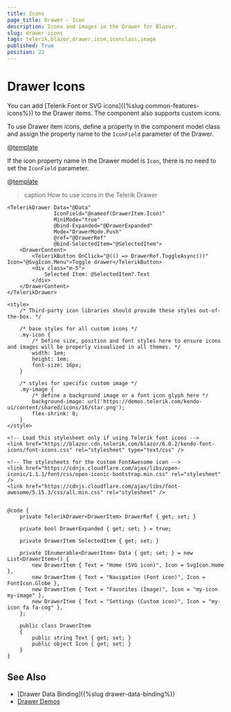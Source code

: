 ```yaml
---
title: Icons
page_title: Drawer - Icon
description: Icons and images in the Drawer for Blazor.
slug: drawer-icons
tags: telerik,blazor,drawer,icon,iconclass,image
published: True
position: 22
---
```


# Drawer Icons

You can add [Telerik Font or SVG icons]({%slug common-features-icons%}) to the Drawer items. The component also supports custom icons.

To use Drawer item icons, define a property in the component model class and assign the property name to the `IconField` parameter of the Drawer.

@[template](/_contentTemplates/common/icons.md#icon-property-supported-types)

If the icon property name in the Drawer model is `Icon`, there is no need to set the `IconField` parameter.

@[template](/_contentTemplates/common/icons.md#font-icons-css-note)

>caption How to use icons in the Telerik Drawer

````RAZOR
<TelerikDrawer Data="@Data"
               IconField="@nameof(DrawerItem.Icon)"
               MiniMode="true"
               @bind-Expanded="@DrawerExpanded"
               Mode="DrawerMode.Push"
               @ref="@DrawerRef"
               @bind-SelectedItem="@SelectedItem">
    <DrawerContent>
        <TelerikButton OnClick="@(() => DrawerRef.ToggleAsync())" Icon="@SvgIcon.Menu">Toggle drawer</TelerikButton>
        <div class="m-5">
            Selected Item: @SelectedItem?.Text
        </div>
    </DrawerContent>
</TelerikDrawer>

<style>
    /* Third-party icon libraries should provide these styles out-of-the-box. */

    /* base styles for all custom icons */
    .my-icon {
        /* Define size, position and font styles here to ensure icons and images will be properly visualized in all themes. */
        width: 1em;
        height: 1em;
        font-size: 16px;
    }

    /* styles for specific custom image */
    .my-image {
        /* define a background image or a font icon glyph here */
        background-image: url('https://demos.telerik.com/kendo-ui/content/shared/icons/16/star.png'); 
        flex-shrink: 0;
    }
</style>

<!-- Load this stylesheet only if using Telerik font icons -->
<link href="https://blazor.cdn.telerik.com/blazor/6.0.2/kendo-font-icons/font-icons.css" rel="stylesheet" type="text/css" />

<!-- The stylesheets for the custom FontAwesome icon -->
<link href="https://cdnjs.cloudflare.com/ajax/libs/open-iconic/1.1.1/font/css/open-iconic-bootstrap.min.css" rel="stylesheet" />
<link href="https://cdnjs.cloudflare.com/ajax/libs/font-awesome/5.15.3/css/all.min.css" rel="stylesheet" />


@code {
    private TelerikDrawer<DrawerItem> DrawerRef { get; set; }

    private bool DrawerExpanded { get; set; } = true;

    private DrawerItem SelectedItem { get; set; }

    private IEnumerable<DrawerItem> Data { get; set; } = new List<DrawerItem>() {
        new DrawerItem { Text = "Home (SVG icon)", Icon = SvgIcon.Home },
        new DrawerItem { Text = "Navigation (Font icon)", Icon = FontIcon.Globe },
        new DrawerItem { Text = "Favorites (Image)", Icon = "my-icon my-image" },
        new DrawerItem { Text = "Settings (Custom icon)", Icon = "my-icon fa fa-cog" },
    };

    public class DrawerItem
    {
        public string Text { get; set; }
        public object Icon { get; set; }
    }
}
````

## See Also

* [Drawer Data Binding]({%slug drawer-data-binding%})
* [Drawer Demos](https://demos.telerik.com/blazor-ui/drawer/overview)
